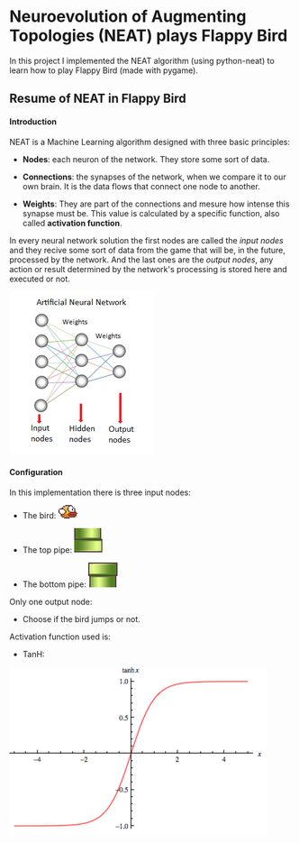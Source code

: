 # __Neuroevolution of Augmenting Topologies (NEAT) plays Flappy Bird__

In this project I implemented the NEAT algorithm (using python-neat) to learn how to play Flappy Bird (made with pygame).

## Resume of NEAT in Flappy Bird

#### Introduction

NEAT is a Machine Learning algorithm designed with three basic principles:

  - __Nodes__: each neuron of the network. They store some sort of data.

  - __Connections__: the synapses of the network, when we compare it to our own brain. It is the data flows that connect one node to another.

  - __Weights__: They are part of the connections and mesure how intense this synapse must be. This value is calculated by a specific function, also called __activation function__.


In every neural network solution the first nodes are called the _input nodes_ and they recive some sort of data from the game that will be, in the future, processed by the network. And the last ones are the _output nodes_, any action or result determined by the network's processing is stored here and executed or not.

![Neural Network diagram](imgs/readme/neural_nets.png)


#### Configuration

In this implementation there is three input nodes:

  - The bird: ![Bird](imgs/bird1.png)

  - The top pipe: ![Bird](/imgs/readme/top_pipe.png)

  - The bottom pipe: ![Bird](/imgs/readme/bottom_pipe.png)

Only one output node:

  - Choose if the bird jumps or not.

Activation function used is:

  - TanH:

  ![TanH graph](imgs/readme/tanh.png)
